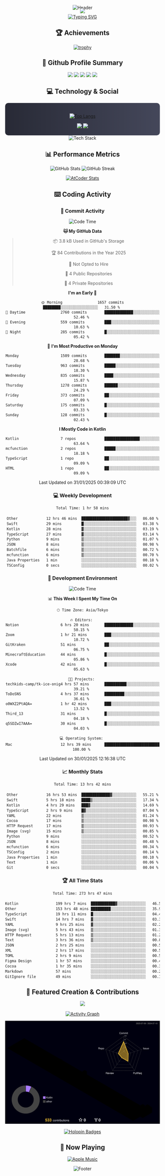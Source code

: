 <div align="center">
  
![Header](https://capsule-render.vercel.app/api?type=waving&color=gradient&customColorList=12&height=300&section=header&text=Welcome%20to%20Batapii's%20Universe&fontSize=50&animation=fadeIn&fontAlignY=40&desc=Android%20Developer%20|%20Kotlin%20LOVE%20)

<div style="margin-top: -20px;">
  <img src="https://readme-typing-svg.herokuapp.com/?lines=Crafting+Android+Experiences;Building+Tomorrow's+Apps+Today;Always+Learning,+Always+Growing&font=Fira%20Code&center=true&width=440&height=45&color=f75c7e&vCenter=true&size=22&pause=1000">
</div>

<a href="https://git.io/typing-svg">
  <img src="https://readme-typing-svg.demolab.com?font=Fira+Code&weight=600&size=28&duration=4000&pause=1000&center=true&vCenter=true&width=800&lines=Hey+there!+I'm+Batapii+%F0%9F%91%8B;Android+Developer+from+Japan+%F0%9F%87%AF%F0%9F%87%B5" alt="Typing SVG" />
</a>

## 🏆 Achievements

[![trophy](https://github-profile-trophy.vercel.app/?username=batapii&theme=onestar&no-frame=true&no-bg=true&column=8&rank=SECRET,SSS,SS,S,AAA,AA,A,B,C,?&margin-w=10&margin-h=10)](https://github.com/ryo-ma/github-profile-trophy)

## 🎯 Github Profile Summary

<div align="center">
  <img src="http://github-profile-summary-cards.vercel.app/api/cards/profile-details?username=batapii&theme=radical" />
  <img src="http://github-profile-summary-cards.vercel.app/api/cards/repos-per-language?username=batapii&theme=radical" />
  <img src="http://github-profile-summary-cards.vercel.app/api/cards/most-commit-language?username=batapii&theme=radical" />
  <img src="http://github-profile-summary-cards.vercel.app/api/cards/stats?username=batapii&theme=radical" />
  <img src="http://github-profile-summary-cards.vercel.app/api/cards/productive-time?username=batapii&theme=radical" />
</div>

## 💻 Technology & Social

<div align="center" style="background: linear-gradient(to right, #282A36, #44475A); padding: 20px; border-radius: 10px;">

[![Top Langs](https://github-readme-stats.vercel.app/api/top-langs/?username=batapii
)](https://github.com/anuraghazra/github-readme-stats)

<div style="margin-top: 15px">
<a href="https://github.com/batapii"><img src="https://img.shields.io/github/followers/batapii?style=for-the-badge&logo=github&label=Follow&color=ff6e96&labelColor=282A36"/></a>
<a href="https://twitter.com/batapii3939"><img src="https://img.shields.io/twitter/follow/batapii?style=for-the-badge&logo=twitter&color=1DA1F2&labelColor=282A36&label= Twitter"/></a>
</div>

</div>

<div align="center">
<img src="https://github-readme-tech-stack.vercel.app/api/cards?title=Tech+Stack&align=center&titleAlign=center&fontSize=20&lineHeight=10&lineCount=4&theme=github_dark&width=800&bg=%230D1117&badge=%23161B22&border=%2321262D&titleColor=%2358A6FF&line1=kotlin%2Ckotlin%2C0095D5%3Bandroid%2Candroid%2C00ff00%3Bjetpackcompose%2Cjetpack%2C4285F4%3B&line2=swift%2Cswift%2CFA7343%3Bfirebase%2Cfirebase%2CFFCA28%3Bgithub%2Cgithub%2C181717%3B&line3=typescript%2Ctypescript%2C3178C6%3Bgraphql%2Cgraphql%2CE10098%3Bsupabase%2Csupabase%2C3FCF8E%3B&line4=gradle%2Cgradle%2C02303A%3Bgitkraken%2Cgitkraken%2C179287%3Bpostman%2Cpostman%2CFF6C37%3B" alt="Tech Stack" />
</div>



## 📊 Performance Metrics

<div align="center">

![GitHub Stats](https://github-readme-stats.vercel.app/api?username=batapii&show_icons=true&theme=radical&hide_border=true&bg_color=0D1117)
![GitHub Streak](https://github-readme-streak-stats.herokuapp.com/?user=batapii&theme=radical&hide_border=true&background=0D1117)

[![AtCoder Stats](https://atcoder-readme-stats.vercel.app/stats/batapii3939?theme=dark&show_history=5&width=495)](https://github.com/iwbc-mzk/atcoder-readme-stats)

</div>

## ⌨️ Coding Activity

### 🌟 Commit Activity
<!--START_SECTION:commit-stats-->
![Code Time](http://img.shields.io/badge/Code%20Time-429%20hrs%2041%20mins-blue)

**🐱 My GitHub Data** 

> 📦 3.8 kB Used in GitHub's Storage 
 > 
> 🏆 84 Contributions in the Year 2025
 > 
> 🚫 Not Opted to Hire
 > 
> 📜 4 Public Repositories 
 > 
> 🔑 4 Private Repositories 
 > 
**I'm an Early 🐤** 

```text
🌞 Morning                1657 commits        ████████░░░░░░░░░░░░░░░░░   31.50 % 
🌆 Daytime                2760 commits        █████████████░░░░░░░░░░░░   52.46 % 
🌃 Evening                559 commits         ███░░░░░░░░░░░░░░░░░░░░░░   10.63 % 
🌙 Night                  285 commits         █░░░░░░░░░░░░░░░░░░░░░░░░   05.42 % 
```
📅 **I'm Most Productive on Monday** 

```text
Monday                   1509 commits        ███████░░░░░░░░░░░░░░░░░░   28.68 % 
Tuesday                  963 commits         █████░░░░░░░░░░░░░░░░░░░░   18.30 % 
Wednesday                835 commits         ████░░░░░░░░░░░░░░░░░░░░░   15.87 % 
Thursday                 1278 commits        ██████░░░░░░░░░░░░░░░░░░░   24.29 % 
Friday                   373 commits         ██░░░░░░░░░░░░░░░░░░░░░░░   07.09 % 
Saturday                 175 commits         █░░░░░░░░░░░░░░░░░░░░░░░░   03.33 % 
Sunday                   128 commits         █░░░░░░░░░░░░░░░░░░░░░░░░   02.43 % 
```


**I Mostly Code in Kotlin** 

```text
Kotlin                   7 repos             ████████████████░░░░░░░░░   63.64 % 
mcfunction               2 repos             █████░░░░░░░░░░░░░░░░░░░░   18.18 % 
TypeScript               1 repo              ██░░░░░░░░░░░░░░░░░░░░░░░   09.09 % 
HTML                     1 repo              ██░░░░░░░░░░░░░░░░░░░░░░░   09.09 % 
```




 Last Updated on 31/01/2025 00:39:09 UTC
<!--END_SECTION:commit-stats-->

### 💻 Weekly Development
<!--START_SECTION:wakatime-->

```txt
Total Time: 1 hr 58 mins

Other             12 hrs 46 mins  █████████████████████▓░░░   86.60 %
Swift             29 mins         █░░░░░░░░░░░░░░░░░░░░░░░░   03.38 %
Kotlin            28 mins         ▓░░░░░░░░░░░░░░░░░░░░░░░░   03.19 %
TypeScript        27 mins         ▓░░░░░░░░░░░░░░░░░░░░░░░░   03.14 %
Python            9 mins          ▒░░░░░░░░░░░░░░░░░░░░░░░░   01.07 %
JSON              8 mins          ▒░░░░░░░░░░░░░░░░░░░░░░░░   00.98 %
Batchfile         6 mins          ▒░░░░░░░░░░░░░░░░░░░░░░░░   00.72 %
mcfunction        6 mins          ▒░░░░░░░░░░░░░░░░░░░░░░░░   00.70 %
Java Properties   1 min           ░░░░░░░░░░░░░░░░░░░░░░░░░   00.18 %
TSConfig          0 secs          ░░░░░░░░░░░░░░░░░░░░░░░░░   00.02 %
```

<!--END_SECTION:wakatime-->

### 🔨 Development Environment
<!--START_SECTION:dev-stats-->
![Code Time](http://img.shields.io/badge/Code%20Time-429%20hrs%2041%20mins-blue)

📊 **This Week I Spent My Time On** 

```text
🕑︎ Time Zone: Asia/Tokyo

🔥 Editors: 
Notion                   6 hrs 20 mins       █████████████░░░░░░░░░░░░   50.15 % 
Zoom                     1 hr 21 mins        ███░░░░░░░░░░░░░░░░░░░░░░   10.72 % 
GitKraken                51 mins             ██░░░░░░░░░░░░░░░░░░░░░░░   06.75 % 
MinecraftEducation       44 mins             █░░░░░░░░░░░░░░░░░░░░░░░░   05.86 % 
Xcode                    42 mins             █░░░░░░░░░░░░░░░░░░░░░░░░   05.63 % 

🐱‍💻 Projects: 
techkids-camp/tk-ice-onig4 hrs 57 mins       ██████████░░░░░░░░░░░░░░░   39.21 % 
ToDoSNS                  4 hrs 37 mins       █████████░░░░░░░░░░░░░░░░   36.61 % 
o0WXZ2PtAQA=             1 hr 42 mins        ███░░░░░░░░░░░░░░░░░░░░░░   13.52 % 
Third_13                 31 mins             █░░░░░░░░░░░░░░░░░░░░░░░░   04.18 % 
q5SDZwI7AAA=             30 mins             █░░░░░░░░░░░░░░░░░░░░░░░░   04.03 % 

💻 Operating System: 
Mac                      12 hrs 39 mins      █████████████████████████   100.00 % 
```


 Last Updated on 30/01/2025 12:16:38 UTC
<!--END_SECTION:dev-stats-->

### 📈 Monthly Stats
<!--START_SECTION:wakamonth-->

```txt
Total Time: 13 hrs 42 mins

Other             16 hrs 53 mins  █████████████▓░░░░░░░░░░░   55.21 %
Swift             5 hrs 18 mins   ████▒░░░░░░░░░░░░░░░░░░░░   17.34 %
Kotlin            4 hrs 29 mins   ███▓░░░░░░░░░░░░░░░░░░░░░   14.69 %
TypeScript        2 hrs 9 mins    █▓░░░░░░░░░░░░░░░░░░░░░░░   07.04 %
YAML              22 mins         ▒░░░░░░░░░░░░░░░░░░░░░░░░   01.24 %
Cocoa             17 mins         ▒░░░░░░░░░░░░░░░░░░░░░░░░   00.98 %
HTTP Request      17 mins         ▒░░░░░░░░░░░░░░░░░░░░░░░░   00.93 %
Image (svg)       15 mins         ▒░░░░░░░░░░░░░░░░░░░░░░░░   00.85 %
Python            9 mins          ░░░░░░░░░░░░░░░░░░░░░░░░░   00.52 %
JSON              8 mins          ░░░░░░░░░░░░░░░░░░░░░░░░░   00.48 %
mcfunction        6 mins          ░░░░░░░░░░░░░░░░░░░░░░░░░   00.34 %
TSConfig          2 mins          ░░░░░░░░░░░░░░░░░░░░░░░░░   00.14 %
Java Properties   1 min           ░░░░░░░░░░░░░░░░░░░░░░░░░   00.10 %
Text              1 min           ░░░░░░░░░░░░░░░░░░░░░░░░░   00.06 %
Git               0 secs          ░░░░░░░░░░░░░░░░░░░░░░░░░   00.04 %
```

<!--END_SECTION:wakamonth-->

### 🏆 All Time Stats
<!--START_SECTION:wakaalltime-->

```txt
Total Time: 273 hrs 47 mins

Kotlin                 199 hrs 7 mins  ███████████▓░░░░░░░░░░░░░   46.57 %
Other                  153 hrs 48 mins █████████░░░░░░░░░░░░░░░░   35.97 %
TypeScript             19 hrs 11 mins  █░░░░░░░░░░░░░░░░░░░░░░░░   04.49 %
Swift                  14 hrs 7 mins   ▓░░░░░░░░░░░░░░░░░░░░░░░░   03.30 %
YAML                   9 hrs 25 mins   ▓░░░░░░░░░░░░░░░░░░░░░░░░   02.20 %
Image (svg)            5 hrs 43 mins   ▒░░░░░░░░░░░░░░░░░░░░░░░░   01.34 %
HTTP Request           5 hrs 13 mins   ▒░░░░░░░░░░░░░░░░░░░░░░░░   01.22 %
Text                   3 hrs 36 mins   ▒░░░░░░░░░░░░░░░░░░░░░░░░   00.84 %
JSON                   2 hrs 25 mins   ░░░░░░░░░░░░░░░░░░░░░░░░░   00.57 %
XML                    2 hrs 17 mins   ░░░░░░░░░░░░░░░░░░░░░░░░░   00.53 %
TOML                   2 hrs 9 mins    ░░░░░░░░░░░░░░░░░░░░░░░░░   00.51 %
Figma Design           1 hr 57 mins    ░░░░░░░░░░░░░░░░░░░░░░░░░   00.46 %
Cocoa                  1 hr 35 mins    ░░░░░░░░░░░░░░░░░░░░░░░░░   00.37 %
Markdown               57 mins         ░░░░░░░░░░░░░░░░░░░░░░░░░   00.22 %
GitIgnore file         49 mins         ░░░░░░░░░░░░░░░░░░░░░░░░░   00.19 %
```

<!--END_SECTION:wakaalltime-->


## 🌟 Featured Creation & Contributions

<div align="center">
  <a href="https://github.com/batapii/ToDoSNS">
    <img src="https://github-readme-stats.vercel.app/api/pin/?username=batapii&repo=ToDoSNS&theme=radical&hide_border=true&bg_color=0D1117" />
  </a>

[![Activity Graph](https://github-readme-activity-graph.vercel.app/graph?username=batapii&custom_title=Contribution%20Graph&hide_border=true&theme=radical&bg_color=0D1117)](https://github.com/ashutosh00710/github-readme-activity-graph)

![3D Contrib](./profile-3d-contrib/profile-night-rainbow.svg)

[![Holopin Badges](https://holopin.me/batapii)](https://holopin.io/@batapii)

</div>

## 🎵 Now Playing

<div align="center">
  
[![Apple Music](https://music-profile.rayriffy.com/theme/dark.svg?uid=001005.6598667d2ffd4a10a4f429edd0ba24c4.1156)](https://github.com/rayriffy/apple-music-github-profile)

</div>

![Footer](https://capsule-render.vercel.app/api?type=waving&color=gradient&customColorList=12&height=100&section=footer)

</div>
